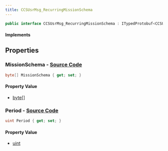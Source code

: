 ```yaml
---
title: CCSUsrMsg_RecurringMissionSchema
---
```


```csharp
public interface CCSUsrMsg_RecurringMissionSchema : ITypedProtobuf<CCSUsrMsg_RecurringMissionSchema>, INativeHandle, INetMessage<CCSUsrMsg_RecurringMissionSchema>, IDisposable
```

#### Implements

## Properties

### **MissionSchema** - [Source Code](https://github.com/swiftly-solution/swiftlys2/blob/main/managed/src/SwiftlyS2.Generated/Protobufs/Interfaces/CCSUsrMsg_RecurringMissionSchema.cs#L21)

```csharp
byte[] MissionSchema { get; set; }
```

#### Property Value

- [byte](https://learn.microsoft.com/dotnet/api/system.byte)[]

### **Period** - [Source Code](https://github.com/swiftly-solution/swiftlys2/blob/main/managed/src/SwiftlyS2.Generated/Protobufs/Interfaces/CCSUsrMsg_RecurringMissionSchema.cs#L18)

```csharp
uint Period { get; set; }
```

#### Property Value

- [uint](https://learn.microsoft.com/dotnet/api/system.uint32)

